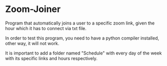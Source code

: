 # Zoom-Joiner
 Program that automatically joins a user to a specific zoom link, given the hour which it has to connect via txt file.  
 
 In order to test this program, you need to have a python compiler installed, other way, it will not work.  
 
 It is important to add a folder named "Schedule" with every day of the week with its specific links and hours respectively.
